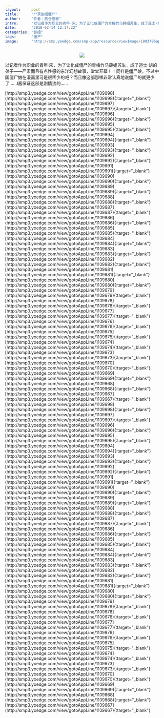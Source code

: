 ```yaml
---
layout:     post
title:      "尸录御姐僵尸"
author:     "作者：熊仓隆敏"
intro:      "以记者作为职业的青年·宋，为了让化成僵尸的青梅竹马薛姐苏生，成了道士·胡的弟子——严肃而且有点性感的东洋幻想故事，堂堂开幕！！同样是僵尸娘，不过中国僵尸娘在漫画里可是很稀少的吧？而且像这部那样非常认真地说僵尸的就更少了……I酱保证这部是剧情流的……"
date:       "2018-02-14 12:17:22"
categories: "御姐"
tags:       "僵尸"
image:      "http://smp.yoedge.com/smp-app/resource/viewImage/1003795appline.png"
---
```

<div style="text-align: center">
<p><img src="http://smp.yoedge.com/smp-app/resource/viewImage/1003795appline.png"/></p>
</div>
<p class="post-meta">
<span>以记者作为职业的青年·宋，为了让化成僵尸的青梅竹马薛姐苏生，成了道士·胡的弟子——严肃而且有点性感的东洋幻想故事，堂堂开幕！！同样是僵尸娘，不过中国僵尸娘在漫画里可是很稀少的吧？而且像这部那样非常认真地说僵尸的就更少了……I酱保证这部是剧情流的……</span>
</p>
[http://smp3.yoedge.com/view/gotoAppLine/1109698](http://smp3.yoedge.com/view/gotoAppLine/1109698){:target="_blank"}
[http://smp3.yoedge.com/view/gotoAppLine/1109697](http://smp3.yoedge.com/view/gotoAppLine/1109697){:target="_blank"}
[http://smp3.yoedge.com/view/gotoAppLine/1109696](http://smp3.yoedge.com/view/gotoAppLine/1109696){:target="_blank"}
[http://smp3.yoedge.com/view/gotoAppLine/1109695](http://smp3.yoedge.com/view/gotoAppLine/1109695){:target="_blank"}
[http://smp3.yoedge.com/view/gotoAppLine/1109694](http://smp3.yoedge.com/view/gotoAppLine/1109694){:target="_blank"}
[http://smp3.yoedge.com/view/gotoAppLine/1109693](http://smp3.yoedge.com/view/gotoAppLine/1109693){:target="_blank"}
[http://smp3.yoedge.com/view/gotoAppLine/1109692](http://smp3.yoedge.com/view/gotoAppLine/1109692){:target="_blank"}
[http://smp3.yoedge.com/view/gotoAppLine/1109691](http://smp3.yoedge.com/view/gotoAppLine/1109691){:target="_blank"}
[http://smp3.yoedge.com/view/gotoAppLine/1109690](http://smp3.yoedge.com/view/gotoAppLine/1109690){:target="_blank"}
[http://smp3.yoedge.com/view/gotoAppLine/1109689](http://smp3.yoedge.com/view/gotoAppLine/1109689){:target="_blank"}
[http://smp3.yoedge.com/view/gotoAppLine/1109688](http://smp3.yoedge.com/view/gotoAppLine/1109688){:target="_blank"}
[http://smp3.yoedge.com/view/gotoAppLine/1109687](http://smp3.yoedge.com/view/gotoAppLine/1109687){:target="_blank"}
[http://smp3.yoedge.com/view/gotoAppLine/1109686](http://smp3.yoedge.com/view/gotoAppLine/1109686){:target="_blank"}
[http://smp3.yoedge.com/view/gotoAppLine/1109685](http://smp3.yoedge.com/view/gotoAppLine/1109685){:target="_blank"}
[http://smp3.yoedge.com/view/gotoAppLine/1109684](http://smp3.yoedge.com/view/gotoAppLine/1109684){:target="_blank"}
[http://smp3.yoedge.com/view/gotoAppLine/1109683](http://smp3.yoedge.com/view/gotoAppLine/1109683){:target="_blank"}
[http://smp3.yoedge.com/view/gotoAppLine/1109682](http://smp3.yoedge.com/view/gotoAppLine/1109682){:target="_blank"}
[http://smp3.yoedge.com/view/gotoAppLine/1109681](http://smp3.yoedge.com/view/gotoAppLine/1109681){:target="_blank"}
[http://smp3.yoedge.com/view/gotoAppLine/1109680](http://smp3.yoedge.com/view/gotoAppLine/1109680){:target="_blank"}
[http://smp3.yoedge.com/view/gotoAppLine/1109679](http://smp3.yoedge.com/view/gotoAppLine/1109679){:target="_blank"}
[http://smp3.yoedge.com/view/gotoAppLine/1109678](http://smp3.yoedge.com/view/gotoAppLine/1109678){:target="_blank"}
[http://smp3.yoedge.com/view/gotoAppLine/1109677](http://smp3.yoedge.com/view/gotoAppLine/1109677){:target="_blank"}
[http://smp3.yoedge.com/view/gotoAppLine/1109676](http://smp3.yoedge.com/view/gotoAppLine/1109676){:target="_blank"}
[http://smp3.yoedge.com/view/gotoAppLine/1109675](http://smp3.yoedge.com/view/gotoAppLine/1109675){:target="_blank"}
[http://smp3.yoedge.com/view/gotoAppLine/1109674](http://smp3.yoedge.com/view/gotoAppLine/1109674){:target="_blank"}
[http://smp3.yoedge.com/view/gotoAppLine/1109673](http://smp3.yoedge.com/view/gotoAppLine/1109673){:target="_blank"}
[http://smp3.yoedge.com/view/gotoAppLine/1109670](http://smp3.yoedge.com/view/gotoAppLine/1109670){:target="_blank"}
[http://smp3.yoedge.com/view/gotoAppLine/1109669](http://smp3.yoedge.com/view/gotoAppLine/1109669){:target="_blank"}
[http://smp3.yoedge.com/view/gotoAppLine/1109668](http://smp3.yoedge.com/view/gotoAppLine/1109668){:target="_blank"}
[http://smp3.yoedge.com/view/gotoAppLine/1109667](http://smp3.yoedge.com/view/gotoAppLine/1109667){:target="_blank"}
[http://smp3.yoedge.com/view/gotoAppLine/1109698](http://smp3.yoedge.com/view/gotoAppLine/1109698){:target="_blank"}
[http://smp3.yoedge.com/view/gotoAppLine/1109697](http://smp3.yoedge.com/view/gotoAppLine/1109697){:target="_blank"}
[http://smp3.yoedge.com/view/gotoAppLine/1109696](http://smp3.yoedge.com/view/gotoAppLine/1109696){:target="_blank"}
[http://smp3.yoedge.com/view/gotoAppLine/1109695](http://smp3.yoedge.com/view/gotoAppLine/1109695){:target="_blank"}
[http://smp3.yoedge.com/view/gotoAppLine/1109694](http://smp3.yoedge.com/view/gotoAppLine/1109694){:target="_blank"}
[http://smp3.yoedge.com/view/gotoAppLine/1109693](http://smp3.yoedge.com/view/gotoAppLine/1109693){:target="_blank"}
[http://smp3.yoedge.com/view/gotoAppLine/1109692](http://smp3.yoedge.com/view/gotoAppLine/1109692){:target="_blank"}
[http://smp3.yoedge.com/view/gotoAppLine/1109691](http://smp3.yoedge.com/view/gotoAppLine/1109691){:target="_blank"}
[http://smp3.yoedge.com/view/gotoAppLine/1109690](http://smp3.yoedge.com/view/gotoAppLine/1109690){:target="_blank"}
[http://smp3.yoedge.com/view/gotoAppLine/1109689](http://smp3.yoedge.com/view/gotoAppLine/1109689){:target="_blank"}
[http://smp3.yoedge.com/view/gotoAppLine/1109688](http://smp3.yoedge.com/view/gotoAppLine/1109688){:target="_blank"}
[http://smp3.yoedge.com/view/gotoAppLine/1109687](http://smp3.yoedge.com/view/gotoAppLine/1109687){:target="_blank"}
[http://smp3.yoedge.com/view/gotoAppLine/1109686](http://smp3.yoedge.com/view/gotoAppLine/1109686){:target="_blank"}
[http://smp3.yoedge.com/view/gotoAppLine/1109685](http://smp3.yoedge.com/view/gotoAppLine/1109685){:target="_blank"}
[http://smp3.yoedge.com/view/gotoAppLine/1109684](http://smp3.yoedge.com/view/gotoAppLine/1109684){:target="_blank"}
[http://smp3.yoedge.com/view/gotoAppLine/1109683](http://smp3.yoedge.com/view/gotoAppLine/1109683){:target="_blank"}
[http://smp3.yoedge.com/view/gotoAppLine/1109682](http://smp3.yoedge.com/view/gotoAppLine/1109682){:target="_blank"}
[http://smp3.yoedge.com/view/gotoAppLine/1109681](http://smp3.yoedge.com/view/gotoAppLine/1109681){:target="_blank"}
[http://smp3.yoedge.com/view/gotoAppLine/1109680](http://smp3.yoedge.com/view/gotoAppLine/1109680){:target="_blank"}
[http://smp3.yoedge.com/view/gotoAppLine/1109679](http://smp3.yoedge.com/view/gotoAppLine/1109679){:target="_blank"}
[http://smp3.yoedge.com/view/gotoAppLine/1109678](http://smp3.yoedge.com/view/gotoAppLine/1109678){:target="_blank"}
[http://smp3.yoedge.com/view/gotoAppLine/1109677](http://smp3.yoedge.com/view/gotoAppLine/1109677){:target="_blank"}
[http://smp3.yoedge.com/view/gotoAppLine/1109676](http://smp3.yoedge.com/view/gotoAppLine/1109676){:target="_blank"}
[http://smp3.yoedge.com/view/gotoAppLine/1109675](http://smp3.yoedge.com/view/gotoAppLine/1109675){:target="_blank"}
[http://smp3.yoedge.com/view/gotoAppLine/1109674](http://smp3.yoedge.com/view/gotoAppLine/1109674){:target="_blank"}
[http://smp3.yoedge.com/view/gotoAppLine/1109673](http://smp3.yoedge.com/view/gotoAppLine/1109673){:target="_blank"}
[http://smp3.yoedge.com/view/gotoAppLine/1109670](http://smp3.yoedge.com/view/gotoAppLine/1109670){:target="_blank"}
[http://smp3.yoedge.com/view/gotoAppLine/1109669](http://smp3.yoedge.com/view/gotoAppLine/1109669){:target="_blank"}
[http://smp3.yoedge.com/view/gotoAppLine/1109668](http://smp3.yoedge.com/view/gotoAppLine/1109668){:target="_blank"}
[http://smp3.yoedge.com/view/gotoAppLine/1109667](http://smp3.yoedge.com/view/gotoAppLine/1109667){:target="_blank"}


